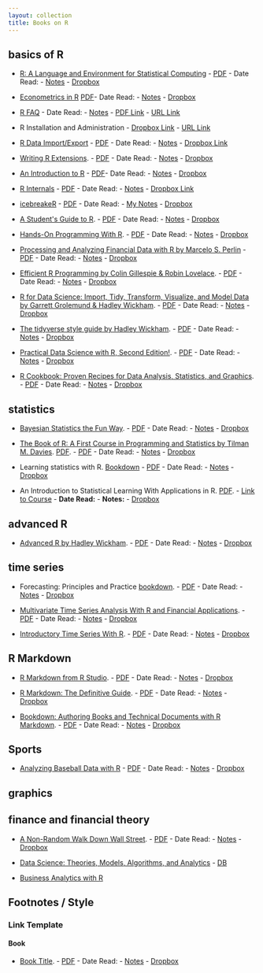 ```yaml
---
layout: collection
title: Books on R
---
```


## basics of R

- [R: A Language and Environment for Statistical Computing](https://cran.r-project.org/doc/manuals/fullrefman.pdf) - [PDF](https://cran.r-project.org/doc/manuals/fullrefman.pdf) - Date Read: -  [Notes]() - [Dropbox](https://www.dropbox.com/s/ogx1xjl4703g1y2/R_A%20Language%20and%20Environment%20for%20Statistical%20Computing.pdf?dl=0)

- [Econometrics in R](https://cran.r-project.org/doc/contrib/Farnsworth-EconometricsInR.pdf) [PDF](https://cran.r-project.org/doc/contrib/Farnsworth-EconometricsInR.pdf)- Date Read: -  [Notes]() - [Dropbox](https://www.dropbox.com/s/kt6mmluuh6va906/Farnsworth-EconometricsInR.pdf?dl=0)

- [R FAQ](https://cran.r-project.org/doc/manuals/R-FAQ.html) - Date Read: - [Notes]() - [PDF Link](https://www.dropbox.com/s/g2hpoaddgyhbiev/R%20FAQ.pdf?dl=0) - [URL Link](https://cran.r-project.org/doc/manuals/R-FAQ.html)

- R Installation and Administration - [Dropbox Link](https://www.dropbox.com/s/y76p9497fjvlbu0/R%20Installation%20and%20Administration.pdf?dl=0) - [URL Link](https://cran.r-project.org/doc/manuals/R-admin.html)

- [R Data Import/Export](https://cran.r-project.org/doc/manuals/R-data.html) - [PDF](https://cran.r-project.org/doc/manuals/R-data.pdf) - Date Read: - [Notes]() - [Dropbox Link](https://www.dropbox.com/s/4h7j6ncn3kxthp9/R%20Data%20Import%3AExport.pdf?dl=0)

- [Writing R Extensions](https://cran.r-project.org/doc/manuals/R-data.pdf). - [PDF]() - Date Read: -  [Notes]() - [Dropbox]()

- [An Introduction to R](https://cran.r-project.org/doc/manuals/R-intro.html) - [PDF]()- Date Read: - [Notes]() - [Dropbox](https://www.dropbox.com/s/agxo539mdo9xojb/An%20Introduction%20to%20R.pdf?dl=0)

- [R Internals](https://cran.r-project.org/doc/manuals/R-ints.html) - [PDF]() - Date Read: - [Notes]() - [Dropbox Link](https://www.dropbox.com/s/ybkno0t7zklwde7/R%20Internals.pdf?dl=0)

- [icebreakeR](https://cran.r-project.org/doc/contrib/Robinson-icebreaker.pdf) - [PDF](https://cran.r-project.org/doc/contrib/Robinson-icebreaker.pdf) - Date Read: - [My Notes]() - [Dropbox](https://www.dropbox.com/s/ljgyo9d8t4rju9h/Robinson-icebreaker.pdf?dl=0)

- [A Student's Guide to R](https://cran.r-project.org/doc/contrib/Horton+Pruim+Kaplan_MOSAIC-StudentGuide.pdf). - [PDF](https://cran.r-project.org/doc/contrib/Horton+Pruim+Kaplan_MOSAIC-StudentGuide.pdf) - Date Read: -  [Notes]() - [Dropbox](https://www.dropbox.com/s/htsebghs1ctnup7/A%20Students%20Guide%20to%20R.pdf?dl=0)

- [Hands-On Programming With R](https://rstudio-education.github.io/hopr/). - [PDF](https://d1b10bmlvqabco.cloudfront.net/attach/ighbo26t3ua52t/igp9099yy4v10/igz7vp4w5su9/OReilly_HandsOn_Programming_with_R_2014.pdf) - Date Read: -  [Notes]() - [Dropbox](https://www.dropbox.com/s/nxbq8c4e7xqbn60/Hands-On%20Programming%20with%20R.pdf?dl=0)

- [Processing and Analyzing Financial Data with R by Marcelo S. Perlin](https://www.msperlin.com/pafdR/) - [PDF]() - Date Read: -  [Notes]() - [Dropbox]()

- [Efficient R Programming by Colin Gillespie & Robin Lovelace](https://bookdown.org/csgillespie/efficientR/introduction.html#prerequisites).   - [PDF](https://englianhu.files.wordpress.com/2018/10/efficient-r-programming.pdf) - Date Read: -  [Notes]() - [Dropbox](https://www.dropbox.com/s/cnsrcgfjb60c1gu/Efficient%20R%20Programming%20A%20Practical%20Guide%20to%20Smarter%20Programming%20by%20Colin%20Gillespie%20Robin%20Lovelace%20%28z-lib.org%29.pdf?dl=0)

- [R for Data Science: Import, Tidy, Transform, Visualize, and Model Data by Garrett Grolemund & Hadley Wickham](https://r4ds.had.co.nz/).   - [PDF](https://www.jstatsoft.org/article/view/v077b01/v77b01.pdf) - Date Read: -  [Notes]() - [Dropbox](https://www.dropbox.com/s/8fw8iv04a2akk1c/R%20for%20Data%20Science%20Import%2C%20Tidy%2C%20Transform%2C%20Visualize%2C%20and%20Model%20Data.pdf?dl=0)

- [The tidyverse style guide by Hadley Wickham](https://style.tidyverse.org/).   - [PDF](https://style.tidyverse.org/_main.pdf) - Date Read: -  [Notes]() - [Dropbox](https://www.dropbox.com/s/vzabzpxqaneu557/The%20Tidyverse%20Style%20Guide.pdf?dl=0)

- [Practical Data Science with R, Second Edition!](https://livebook.manning.com/book/practical-data-science-with-r-second-edition/welcome/v-6/).   - [PDF](http://1.droppdf.com/files/EyDuc/manning-practical-data-science-with-r-2014.pdf) - Date Read: -  [Notes]() - [Dropbox](https://www.dropbox.com/s/yxhi2x72lw6r215/Practical%20Data%20Science%20with%20R.pdf?dl=0)

- [R Cookbook: Proven Recipes for Data Analysis, Statistics, and Graphics](). - [PDF](http://phylab.fudan.edu.cn/lib/exe/fetch.php?media=home:whyx:proj:r.cookbook.pdf) - Date Read: -  [Notes]() - [Dropbox](https://www.dropbox.com/s/qmhvno57kzf6cc0/r.cookbook.pdf?dl=0)

## statistics

- [Bayesian Statistics the Fun Way](https://nostarch.com/learnbayes).   - [PDF]() - Date Read: -  [Notes]() - [Dropbox]()

- [The Book of R: A First Course in Programming and Statistics by Tilman M. Davies](https://nostarch.com/bookofr). [PDF](https://web.itu.edu.tr/~tokerem/The_Book_of_R.pdf).   - [PDF]() - Date Read: -  [Notes]() - [Dropbox](https://www.dropbox.com/s/quspig1j4npkjzn/The_Book_of_R.pdf?dl=0)

- Learning statistics with R.  [Bookdown](https://learningstatisticswithr.com/book/) - [PDF]() - Date Read: -  [Notes]() - [Dropbox]()

- An Introduction to Statistical Learning With Applications in R. [PDF](https://faculty.marshall.usc.edu/gareth-james/ISL/ISLR%20Seventh%20Printing.pdf).  - [Link to Course](http://www.science.smith.edu/~jcrouser/SDS293/) - **Date Read:**  - **Notes:** - [Dropbox](https://www.dropbox.com/s/uf5i1hcwyay8e8y/An%20Introduction%20to%20Statistical%20Learning%20Gareth%20James%20Daniela%20Witten%20Trevor%20Hastie%20Robert%20Tibshirani%20with%20Applications%20in%20R.pdf?dl=0)

## advanced R

- [Advanced R by Hadley Wickham](https://adv-r.hadley.nz/). - [PDF](https://englianhu.files.wordpress.com/2016/05/advanced-r.pdf) - Date Read: -  [Notes]() - [Dropbox](https://www.dropbox.com/s/lme6dggr6fgwn0g/advanced-r.pdf?dl=0)

## time series

- Forecasting: Principles and Practice [bookdown](https://otexts.com/fpp3/).   - [PDF]() - Date Read: -  [Notes]() - [Dropbox]()

- [Multivariate Time Series Analysis With R and Financial Applications](https://www.wiley.com/en-us/Multivariate+Time+Series+Analysis%3A+With+R+and+Financial+Applications-p-9781118617908). - [PDF]() - Date Read: -  [Notes]() - [Dropbox](https://www.dropbox.com/s/ifomfi9jfdveoiy/Multivariate%20Time%20Series%20Analysis%20With%20R%20and%20Financial%20Applications%20by%20Ruey%20S.%20Tsay%20%28z-lib.org%29.pdf?dl=0)

- [Introductory Time Series With R](https://link.springer.com/book/10.1007/978-0-387-88698-5). - [PDF](https://www.researchgate.net/publication/221936126_Introductory_Time_Series_With_R) - Date Read: -  [Notes]() - [Dropbox]()

## R Markdown

- [R Markdown from R Studio](https://rmarkdown.rstudio.com/lesson-1.html).   - [PDF]() - Date Read: -  [Notes]() - [Dropbox]()

- [R Markdown: The Definitive Guide](https://bookdown.org/yihui/rmarkdown/).   - [PDF](https://bookdown.org/yihui/rmarkdown/rmarkdown.pdf) - Date Read: -  [Notes]() - [Dropbox](https://www.dropbox.com/sh/onwgy53dapjhloc/AABlouvkBz1B4JtkjZ4ra1iYa?dl=0)

- [Bookdown: Authoring Books and Technical Documents with R Markdown](https://bookdown.org/yihui/bookdown/). - [PDF](https://bookdown.org/yihui/bookdown/bookdown.pdf) - Date Read: -  [Notes]() - [Dropbox](https://www.dropbox.com/s/3sm5j0wq3vs9m08/bookdown.pdf?dl=0)

## Sports

- [Analyzing Baseball Data with R](https://baseballwithr.wordpress.com/) - [PDF](http://rgonzo.us/shiny/books/Baseball.pdf) - Date Read:  - [Notes]() - [Dropbox](https://www.dropbox.com/s/szyiwnxdv9dx3zf/Analyzing%20Baseball%20Data%20with%20R%20by%20Max%20Marchi%2C%20Jim%20Albert%20%28z-lib.org%29.pdf?dl=0)

## graphics

## finance and financial theory

- [A Non-Random Walk Down Wall Street](https://press.princeton.edu/books/paperback/9780691092560/a-non-random-walk-down-wall-street). - [PDF](http://kadamaee.ir/payesh/books-tank/17/Lo%20&%20MacKinlay%20-%20A%20Non-Random%20Walk%20Down%20Wall%20Street%20(1999).pdf) - Date Read: -  [Notes]() - [Dropbox](https://www.dropbox.com/s/u8c9ar27a2552dv/Lo%20%26%20MacKinlay%20-%20A%20Non-Random%20Walk%20Down%20Wall%20Street%20%281999%29.pdf?dl=0)

- [Data Science: Theories, Models, Algorithms, and Analytics](https://srdas.github.io/MLBook/IntroductoryRprogamming.html#regression) - [DB](https://www.dropbox.com/s/mo91sqbbjptpmi9/Data%20Science%3A%20Theories%2C%20Models%2C%20Algorithms%2C%20and%20Analytics.pdf?dl=0)

- [Business Analytics with R](https://bookdown.org/jeffreytmonroe/business_analytics_with_r7/)

## Footnotes / Style

### Link Template

#### Book
- [Book Title](Link). - [PDF]() - Date Read: -  [Notes]() - [Dropbox]()
